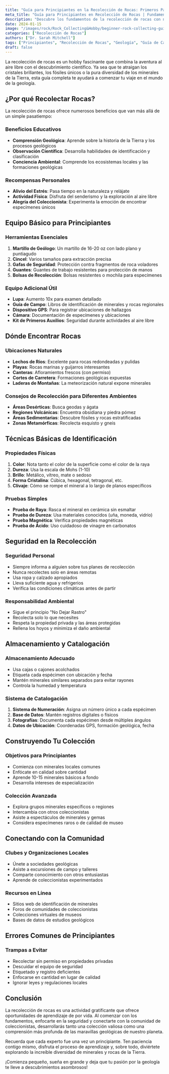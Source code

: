 ```yaml
---
title: "Guía para Principiantes en la Recolección de Rocas: Primeros Pasos en Geología"
meta_title: "Guía para Principiantes en Recolección de Rocas | Fundamentos de Geología"
description: "Descubre los fundamentos de la recolección de rocas con nuestra guía completa para principiantes. Aprende herramientas, técnicas y consejos de seguridad para tu viaje geológico."
date: 2024-01-15
image: "/images/rock/Rock_Collecting&Hobby/beginner-rock-collecting-guide.jpg"
categories: ["Recolección de Rocas"]
authors: ["Dr. Sarah Mitchell"]
tags: ["Principiantes", "Recolección de Rocas", "Geología", "Guía de Campo"]
draft: false
---
```


La recolección de rocas es un hobby fascinante que combina la aventura al aire libre con el descubrimiento científico. Ya sea que te atraigan los cristales brillantes, los fósiles únicos o la pura diversidad de los minerales de la Tierra, esta guía completa te ayudará a comenzar tu viaje en el mundo de la geología.

## ¿Por qué Recolectar Rocas?

La recolección de rocas ofrece numerosos beneficios que van más allá de un simple pasatiempo:

### Beneficios Educativos
- **Comprensión Geológica**: Aprende sobre la historia de la Tierra y los procesos geológicos
- **Observación Científica**: Desarrolla habilidades de identificación y clasificación
- **Conciencia Ambiental**: Comprende los ecosistemas locales y las formaciones geológicas

### Recompensas Personales
- **Alivio del Estrés**: Pasa tiempo en la naturaleza y relájate
- **Actividad Física**: Disfruta del senderismo y la exploración al aire libre
- **Alegría del Coleccionista**: Experimenta la emoción de encontrar especímenes únicos

## Equipo Básico para Principiantes

### Herramientas Esenciales
1. **Martillo de Geólogo**: Un martillo de 16-20 oz con lado plano y puntiagudo
2. **Cincel**: Varios tamaños para extracción precisa
3. **Gafas de Seguridad**: Protección contra fragmentos de roca voladores
4. **Guantes**: Guantes de trabajo resistentes para protección de manos
5. **Bolsas de Recolección**: Bolsas resistentes o mochila para especímenes

### Equipo Adicional Útil
- **Lupa**: Aumento 10x para examen detallado
- **Guía de Campo**: Libros de identificación de minerales y rocas regionales
- **Dispositivo GPS**: Para registrar ubicaciones de hallazgos
- **Cámara**: Documentación de especímenes y ubicaciones
- **Kit de Primeros Auxilios**: Seguridad durante actividades al aire libre

## Dónde Encontrar Rocas

### Ubicaciones Naturales
- **Lechos de Ríos**: Excelente para rocas redondeadas y pulidas
- **Playas**: Rocas marinas y guijarros interesantes
- **Canteras**: Afloramientos frescos (con permiso)
- **Cortes de Carretera**: Formaciones geológicas expuestas
- **Laderas de Montañas**: La meteorización natural expone minerales

### Consejos de Recolección para Diferentes Ambientes
- **Áreas Desérticas**: Busca geodas y ágata
- **Regiones Volcánicas**: Encuentra obsidiana y piedra pómez
- **Áreas Sedimentarias**: Descubre fósiles y rocas estratificadas
- **Zonas Metamórficas**: Recolecta esquisto y gneis

## Técnicas Básicas de Identificación

### Propiedades Físicas
1. **Color**: Nota tanto el color de la superficie como el color de la raya
2. **Dureza**: Usa la escala de Mohs (1-10)
3. **Brillo**: Metálico, vítreo, mate o sedoso
4. **Forma Cristalina**: Cúbica, hexagonal, tetragonal, etc.
5. **Clivaje**: Cómo se rompe el mineral a lo largo de planos específicos

### Pruebas Simples
- **Prueba de Raya**: Rasca el mineral en cerámica sin esmaltar
- **Prueba de Dureza**: Usa materiales conocidos (uña, moneda, vidrio)
- **Prueba Magnética**: Verifica propiedades magnéticas
- **Prueba de Ácido**: Uso cuidadoso de vinagre en carbonatos

## Seguridad en la Recolección

### Seguridad Personal
- Siempre informa a alguien sobre tus planes de recolección
- Nunca recolectes solo en áreas remotas
- Usa ropa y calzado apropiados
- Lleva suficiente agua y refrigerios
- Verifica las condiciones climáticas antes de partir

### Responsabilidad Ambiental
- Sigue el principio "No Dejar Rastro"
- Recolecta solo lo que necesites
- Respeta la propiedad privada y las áreas protegidas
- Rellena los hoyos y minimiza el daño ambiental

## Almacenamiento y Catalogación

### Almacenamiento Adecuado
- Usa cajas o cajones acolchados
- Etiqueta cada espécimen con ubicación y fecha
- Mantén minerales similares separados para evitar rayones
- Controla la humedad y temperatura

### Sistema de Catalogación
1. **Sistema de Numeración**: Asigna un número único a cada espécimen
2. **Base de Datos**: Mantén registros digitales o físicos
3. **Fotografías**: Documenta cada espécimen desde múltiples ángulos
4. **Datos de Ubicación**: Coordenadas GPS, formación geológica, fecha

## Construyendo Tu Colección

### Objetivos para Principiantes
- Comienza con minerales locales comunes
- Enfócate en calidad sobre cantidad
- Aprende 10-15 minerales básicos a fondo
- Desarrolla intereses de especialización

### Colección Avanzada
- Explora grupos minerales específicos o regiones
- Intercambia con otros coleccionistas
- Asiste a espectáculos de minerales y gemas
- Considera especímenes raros o de calidad de museo

## Conectando con la Comunidad

### Clubes y Organizaciones Locales
- Únete a sociedades geológicas
- Asiste a excursiones de campo y talleres
- Comparte conocimiento con otros entusiastas
- Aprende de coleccionistas experimentados

### Recursos en Línea
- Sitios web de identificación de minerales
- Foros de comunidades de coleccionistas
- Colecciones virtuales de museos
- Bases de datos de estudios geológicos

## Errores Comunes de Principiantes

### Trampas a Evitar
- Recolectar sin permiso en propiedades privadas
- Descuidar el equipo de seguridad
- Etiquetado y registro deficientes
- Enfocarse en cantidad en lugar de calidad
- Ignorar leyes y regulaciones locales

## Conclusión

La recolección de rocas es una actividad gratificante que ofrece oportunidades de aprendizaje de por vida. Al comenzar con los fundamentos, enfocarte en la seguridad y conectarte con la comunidad de coleccionistas, desarrollarás tanto una colección valiosa como una comprensión más profunda de las maravillas geológicas de nuestro planeta.

Recuerda que cada experto fue una vez un principiante. Ten paciencia contigo mismo, disfruta el proceso de aprendizaje y, sobre todo, diviértete explorando la increíble diversidad de minerales y rocas de la Tierra.

¡Comienza pequeño, sueña en grande y deja que tu pasión por la geología te lleve a descubrimientos asombrosos!